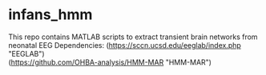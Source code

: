 # infans_hmm
This repo contains MATLAB scripts to extract transient brain networks from neonatal EEG
Dependencies:
  (https://sccn.ucsd.edu/eeglab/index.php "EEGLAB")    
  (https://github.com/OHBA-analysis/HMM-MAR "HMM-MAR")    
